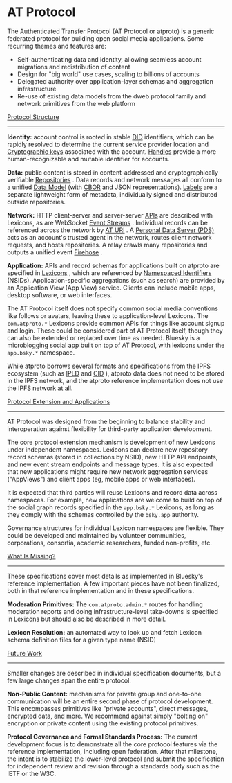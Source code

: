 AT Protocol
===========

The Authenticated Transfer Protocol (AT Protocol or atproto) is a generic federated protocol for building open social media applications. Some recurring themes and features are:

*   Self-authenticating data and identity, allowing seamless account migrations and redistribution of content
*   Design for "big world" use cases, scaling to billions of accounts
*   Delegated authority over application-layer schemas and aggregation infrastructure
*   Re-use of existing data models from the dweb protocol family and network primitives from the web platform

[Protocol Structure](#protocol-structure)

------------------------------------------

**Identity:** account control is rooted in stable [DID](/specs/did)
 identifiers, which can be rapidly resolved to determine the current service provider location and [Cryptographic keys](/specs/cryptography)
 associated with the account. [Handles](/specs/handle)
 provide a more human-recognizable and mutable identifier for accounts.

**Data:** public content is stored in content-addressed and cryptographically verifiable [Repositories](/specs/repository)
. Data records and network messages all conform to a unified [Data Model](/specs/data-model)
 (with [CBOR](https://en.wikipedia.org/wiki/CBOR)
 and JSON representations). [Labels](/specs/label)
 are a separate lightweight form of metadata, individually signed and distributed outside repositories.

**Network:** HTTP client-server and server-server [APIs](/specs/xrpc)
 are described with Lexicons, as are WebSocket [Event Streams](/specs/event-stream)
. Individual records can be referenced across the network by [AT URI](/specs/at-uri-scheme)
. A [Personal Data Server (PDS)](/specs/account)
 acts as an account's trusted agent in the network, routes client network requests, and hosts repositories. A relay crawls many repositories and outputs a unified event [Firehose](/specs/sync)
.

**Application:** APIs and record schemas for applications built on atproto are specified in [Lexicons](/specs/lexicon)
, which are referenced by [Namespaced Identifiers](/specs/nsid)
 (NSIDs). Application-specific aggregations (such as search) are provided by an Application View (App View) service. Clients can include mobile apps, desktop software, or web interfaces.

The AT Protocol itself does not specify common social media conventions like follows or avatars, leaving these to application-level Lexicons. The `com.atproto.*` Lexicons provide common APIs for things like account signup and login. These could be considered part of AT Protocol itself, though they can also be extended or replaced over time as needed. Bluesky is a microblogging social app built on top of AT Protocol, with lexicons under the `app.bsky.*` namespace.

While atproto borrows several formats and specifications from the IPFS ecosystem (such as [IPLD](https://ipld.io/)
 and [CID](https://github.com/multiformats/cid)
), atproto data does not need to be stored in the IPFS network, and the atproto reference implementation does not use the IPFS network at all.

[Protocol Extension and Applications](#protocol-extension-and-applications)

----------------------------------------------------------------------------

AT Protocol was designed from the beginning to balance stability and interoperation against flexibility for third-party application development.

The core protocol extension mechanism is development of new Lexicons under independent namespaces. Lexicons can declare new repository record schemas (stored in collections by NSID), new HTTP API endpoints, and new event stream endpoints and message types. It is also expected that new applications might require new network aggregation services ("AppViews") and client apps (eg, mobile apps or web interfaces).

It is expected that third parties will reuse Lexicons and record data across namespaces. For example, new applications are welcome to build on top of the social graph records specified in the `app.bsky.*` Lexicons, as long as they comply with the schemas controlled by the `bsky.app` authority.

Governance structures for individual Lexicon namespaces are flexible. They could be developed and maintained by volunteer communities, corporations, consortia, academic researchers, funded non-profits, etc.

[What Is Missing?](#what-is-missing)

-------------------------------------

These specifications cover most details as implemented in Bluesky's reference implementation. A few important pieces have not been finalized, both in that reference implementation and in these specifications.

**Moderation Primitives:** The `com.atproto.admin.*` routes for handling moderation reports and doing infrastructure-level take-downs is specified in Lexicons but should also be described in more detail.

**Lexicon Resolution:** an automated way to look up and fetch Lexicon schema definition files for a given type name (NSID)

[Future Work](#future-work)

----------------------------

Smaller changes are described in individual specification documents, but a few large changes span the entire protocol.

**Non-Public Content:** mechanisms for private group and one-to-one communication will be an entire second phase of protocol development. This encompasses primitives like "private accounts", direct messages, encrypted data, and more. We recommend against simply "bolting on" encryption or private content using the existing protocol primitives.

**Protocol Governance and Formal Standards Process:** The current development focus is to demonstrate all the core protocol features via the reference implementation, including open federation. After that milestone, the intent is to stabilize the lower-level protocol and submit the specification for independent review and revision through a standards body such as the IETF or the W3C.